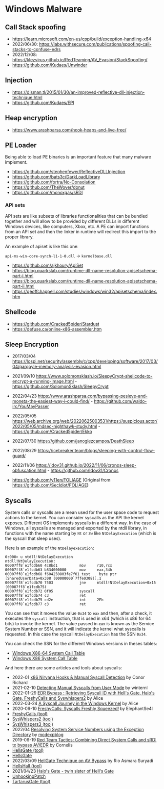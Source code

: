 # Windows Malware

## Call Stack spoofing

- https://learn.microsoft.com/en-us/cpp/build/exception-handling-x64
- 2022/06/30: https://labs.withsecure.com/publications/spoofing-call-stacks-to-confuse-edrs
- 2022/12/08: https://klezvirus.github.io/RedTeaming/AV_Evasion/StackSpoofing/
- https://github.com/Kudaes/Unwinder

## Injection

- https://disman.tl/2015/01/30/an-improved-reflective-dll-injection-technique.html
- https://github.com/Kudaes/EPI

## Heap encryption

- https://www.arashparsa.com/hook-heaps-and-live-free/

## PE Loader

Being able to load PE binaries is an important feature that many malware
implement.

- https://github.com/stephenfewer/ReflectiveDLLInjection
- https://github.com/bats3c/DarkLoadLibrary
- https://github.com/fortra/No-Consolation
- https://github.com/TheWover/donut
- https://github.com/monoxgas/sRDI

### API sets

API sets are like subsets of libraries functionalities that can be bundled
together and will allow to be provided by different DLLs in different Windows
devices, like computers, Xbox, etc. A PE can import functions from
an API set and then the linker in runtime will redirect this import to the
proper library.

An example of apiset is like this one:

`api-ms-win-core-synch-l1-1-0.dll` -> `kernelbase.dll`

- https://github.com/ajkhoury/ApiSet
- https://blog.quarkslab.com/runtime-dll-name-resolution-apisetschema-part-i.html
- https://blog.quarkslab.com/runtime-dll-name-resolution-apisetschema-part-ii.html
- https://geoffchappell.com/studies/windows/win32/apisetschema/index.htm

## Shellcode

- https://github.com/Cracked5pider/Stardust
- https://defuse.ca/online-x86-assembler.htm

## Sleep Encryption

- 2017/03/04
  https://lospi.net/security/assembly/c/cpp/developing/software/2017/03/04/gargoyle-memory-analysis-evasion.html
- 2021/09/10
  https://www.solomonsklash.io/SleepyCrypt-shellcode-to-encrypt-a-running-image.html - https://github.com/SolomonSklash/SleepyCrypt
- 2022/04/23
  https://www.arashparsa.com/bypassing-pesieve-and-moneta-the-easiest-way-i-could-find/ - https://github.com/waldo-irc/YouMayPasser
- 2022/05/05 https://web.archive.org/web/20220625003531/https://suspicious.actor/2022/05/05/mdsec-nighthawk-study.html - https://github.com/Cracked5pider/Ekko
- 2022/07/30 https://github.com/janoglezcampos/DeathSleep
- 2022/08/29 https://icebreaker.team/blogs/sleeping-with-control-flow-guard/
- 2022/11/06 https://idov31.github.io/2022/11/06/cronos-sleep-obfuscation.html - https://github.com/Idov31/Cronos

- https://github.com/y11en/FOLIAGE (Original from https://github.com/SecIdiot/FOLIAGE)


## Syscalls

System calls or syscalls are a mean used for the user space code to request
actions to the kernel. You can consider syscalls as the API the kernel
exposes. Different OS implements syscalls in a different way. In the case of
Windows, all syscalls are managed and exported by the ntdll library, in
functions with the name starting by `Nt` or `Zw` like `NtDelayExecution` (which
is the syscall that sleep uses).

Here is an example of the `NtDelayexecution`:
```
0:000> u ntdll!NtDelayExecution
ntdll!NtDelayExecution:
00007ff8`e1fcdb60 4c8bd1          mov     r10,rcx
00007ff8`e1fcdb63 b834000000      mov     eax,34h
00007ff8`e1fcdb68 f604250803fe7f01 test    byte ptr [SharedUserData+0x308 (00000000`7ffe0308)],1
00007ff8`e1fcdb70 7503            jne     ntdll!NtDelayExecution+0x15 (00007ff8`e1fcdb75)
00007ff8`e1fcdb72 0f05            syscall
00007ff8`e1fcdb74 c3              ret
00007ff8`e1fcdb75 cd2e            int     2Eh
00007ff8`e1fcdb77 c3              ret
```

You can see that it moves the value `0x34` to `eax` and then, after a check, it
executes the `syscall` instruction, that is used in x64 (which is x86 for 64
bits) to invoke the kernel. The value passed in `eax` is known as the Service
System Number or SSN, and it will indicate the kernel what syscalls is
requested. In this case the syscall `NtDelayExecution` has the SSN `0x34`.

You can check the SSN for the different Windows versions in theses tables:
- [Windows X86-64 System Call Table](https://j00ru.vexillium.org/syscalls/nt/64/)
- [Windows X86 System Call Table](https://j00ru.vexillium.org/syscalls/nt/32/)

And here there are some articles and tools about syscalls:
- 2022-01 [x86 Nirvana Hooks & Manual Syscall
  Detection](https://blog.xenoscr.net/2022/01/17/x86-Nirvana-Hooks.html) by
  Conor Richard
- 2021-02-10 [Detecting Manual Syscalls from User
  Mode](https://winternl.com/detecting-manual-syscalls-from-user-mode/) by winternl
- 2022-01-29 [EDR Bypass : Retrieving Syscall ID with Hell's Gate, Halo's Gate,
  FreshyCalls and
  Syswhispers2](https://alice.climent-pommeret.red/posts/direct-syscalls-hells-halos-syswhispers2/)
  by Alice
- 2022-03-24 [A Syscall Journey in the Windows
  Kernel](https://alice.climent-pommeret.red/posts/a-syscall-journey-in-the-windows-kernel/)
  by Alice
- 2020-06-10 [FreshyCalls: Syscalls Freshly
  Squeezed!](https://web.archive.org/web/20220929111239/https://www.crummie5.club/freshycalls/)
  by ElephantSe4l
- [FreshyCalls (tool)](https://github.com/crummie5/FreshyCalls)
- [SysWhispers2 (tool)](https://github.com/jthuraisamy/SysWhispers2)
- [SysWhispers3 (tool)](https://github.com/klezVirus/SysWhispers3)
- 2022/04 [Resolving System Service Numbers using the Exception
  Directory](https://www.mdsec.co.uk/2022/04/resolving-system-service-numbers-using-the-exception-directory/)
  by [modexpblog](https://x.com/modexpblog)
- 2019-06-19 [Red Team Tactics: Combining Direct System Calls and sRDI to bypass
  AV/EDR](https://outflank.nl/blog/2019/06/19/red-team-tactics-combining-direct-system-calls-and-srdi-to-bypass-av-edr/)
  by Cornelis
- [HellsGate (tool)](https://github.com/am0nsec/HellsGate)
- [HellsGate](https://vxug.fakedoma.in/papers/VXUG/Exclusive/HellsGate.pdf)
- 2022/03/09 [HellGate Technique on AV
  Bypass](https://rioasmara.com/2022/03/09/hellgate-technique-on-av-bypass/) by Rio Asmara Suryadi
- [HellsHall (tool)](https://github.com/Maldev-Academy/HellHall)
- 2021/04/23 [Halo's Gate - twin sister of Hell's Gate](https://blog.sektor7.net/#!res/2021/halosgate.md)
- [UnhookingPatch](https://github.com/D1rkMtr/UnhookingPatch)
- [TartarusGate (tool)](https://github.com/trickster0/TartarusGate)
